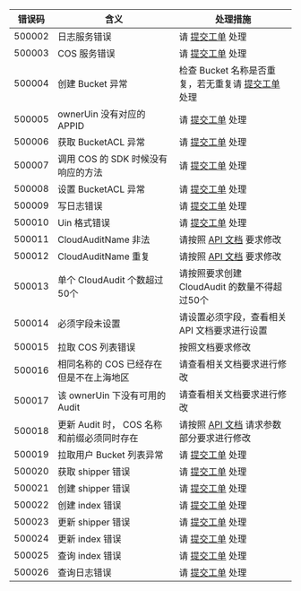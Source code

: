 | 错误码 | 含义                                       | 处理措施                                                     |
| ------ | ------------------------------------------ | ------------------------------------------------------------ |
| 500002 | 日志服务错误                               | 请 [提交工单](https://console.cloud.tencent.com/workorder/category) 处理 |
| 500003 | COS 服务错误                               | 请 [提交工单](https://console.cloud.tencent.com/workorder/category) 处理 |
| 500004 | 创建 Bucket 异常                           | 检查 Bucket 名称是否重复，若无重复请 [提交工单](https://console.cloud.tencent.com/workorder/category) 处理 |
| 500005 | ownerUin 没有对应的 APPID                  | 请 [提交工单](https://console.cloud.tencent.com/workorder/category) 处理 |
| 500006 | 获取 BucketACL 异常                        | 请 [提交工单](https://console.cloud.tencent.com/workorder/category) 处理 |
| 500007 | 调用 COS 的 SDK 时候没有响应的方法         | 请 [提交工单](https://console.cloud.tencent.com/workorder/category) 处理 |
| 500008 | 设置 BucketACL 异常                        | 请 [提交工单](https://console.cloud.tencent.com/workorder/category) 处理 |
| 500009 | 写日志错误                                 | 请 [提交工单](https://console.cloud.tencent.com/workorder/category) 处理 |
| 500010 | Uin 格式错误                               | 请 [提交工单](https://console.cloud.tencent.com/workorder/category) 处理 |
| 500011 | CloudAuditName 非法                        | 请按照 [API 文档](https://cloud.tencent.com/document/product/629/12364) 要求修改 |
| 500012 | CloudAuditName 重复                        | 请按照 [API 文档](https://cloud.tencent.com/document/product/629/12364) 要求修改 |
| 500013 | 单个 CloudAudit 个数超过50个               | 请按照要求创建 CloudAudit 的数量不得超过50个                 |
| 500014 | 必须字段未设置                             | 请设置必须字段，查看相关 API 文档要求进行设置                |
| 500015 | 拉取 COS 列表错误                          | 按照文档要求修改                                             |
| 500016 | 相同名称的 COS 已经存在但是不在上海地区    | 请查看相关文档要求进行修改                                   |
| 500017 | 该 ownerUin 下没有可用的 Audit             | 请查看相关文档要求进行修改                                   |
| 500018 | 更新 Audit 时， COS 名称和前缀必须同时存在 | 请按照 [API 文档](https://cloud.tencent.com/document/product/629/12369) 请求参数部分要求进行修改 |
| 500019 | 拉取用户 Bucket 列表异常                   | 请 [提交工单](https://console.cloud.tencent.com/workorder/category) 处理 |
| 500020 | 获取 shipper 错误                          | 请 [提交工单](https://console.cloud.tencent.com/workorder/category) 处理 |
| 500021 | 创建 shipper 错误                          | 请 [提交工单](https://console.cloud.tencent.com/workorder/category) 处理 |
| 500022 | 创建 index 错误                            | 请 [提交工单](https://console.cloud.tencent.com/workorder/category) 处理 |
| 500023 | 更新 shipper 错误                          | 请 [提交工单](https://console.cloud.tencent.com/workorder/category) 处理 |
| 500024 | 更新 index 错误                            | 请 [提交工单](https://console.cloud.tencent.com/workorder/category) 处理 |
| 500025 | 查询 index 错误                            | 请 [提交工单](https://console.cloud.tencent.com/workorder/category) 处理 |
| 500026 | 查询日志错误                               | 请 [提交工单](https://console.cloud.tencent.com/workorder/category) 处理 |
